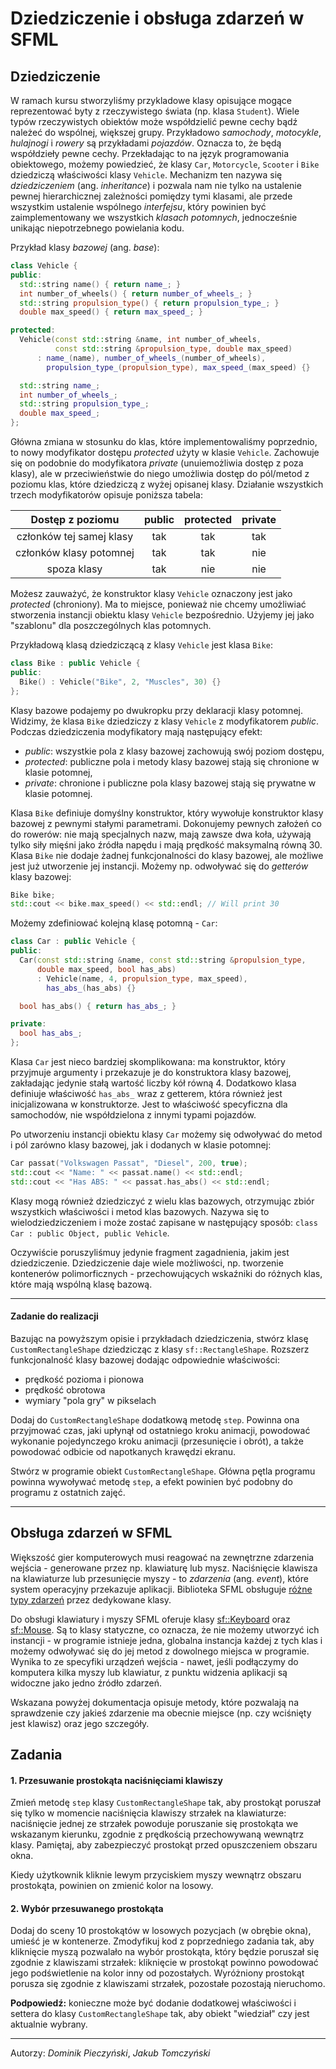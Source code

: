 Dziedziczenie i obsługa zdarzeń w SFML
=======================================

Dziedziczenie
-----------
W ramach kursu stworzyliśmy przykladowe klasy opisujące mogące reprezentować byty z rzeczywistego świata (np. klasa `Student`). Wiele typów rzeczywistych obiektów może współdzielić pewne cechy bądź należeć do wspólnej, większej grupy. Przykładowo *samochody*, *motocykle*, *hulajnogi* i *rowery* są przykładami *pojazdów*. Oznacza to, że będą współdzieły pewne cechy. Przekładając to na język programowania obiektowego, możemy powiedzieć, że klasy `Car`, `Motorcycle`, `Scooter` i `Bike` dziedziczą właściwości klasy `Vehicle`. Mechanizm ten nazywa się *dziedziczeniem* (ang. *inheritance*) i pozwala nam nie tylko na ustalenie pewnej hierarchicznej zależności pomiędzy tymi klasami, ale przede wszystkim ustalenie wspólnego *interfejsu*, który powinien być zaimplementowany we wszystkich *klasach potomnych*, jednocześnie unikając niepotrzebnego powielania kodu. 

Przykład klasy *bazowej* (ang. *base*):
```cpp
class Vehicle {
public:
  std::string name() { return name_; }
  int number_of_wheels() { return number_of_wheels_; }
  std::string propulsion_type() { return propulsion_type_; }
  double max_speed() { return max_speed_; }

protected:
  Vehicle(const std::string &name, int number_of_wheels,
          const std::string &propulsion_type, double max_speed)
      : name_(name), number_of_wheels_(number_of_wheels),
        propulsion_type_(propulsion_type), max_speed_(max_speed) {}

  std::string name_;
  int number_of_wheels_;
  std::string propulsion_type_;
  double max_speed_;
};
```
Główna zmiana w stosunku do klas, które implementowaliśmy poprzednio, to nowy modyfikator dostępu *protected* użyty w klasie `Vehicle`. Zachowuje się on podobnie do modyfikatora *private* (unuiemożliwia dostęp z poza klasy), ale w przeciwieństwie do niego umożliwia dostęp do pól/metod z poziomu klas, które dziedziczą z wyżej opisanej klasy. Działanie wszystkich trzech modyfikatorów opisuje poniższa tabela:

| Dostęp z poziomu | public | protected | private |
|:--------------------------:|:------:|:---------:|:-------:|
| członków tej samej klasy |   tak  |    tak    |   tak   |
|  członków klasy potomnej |   tak  |    tak    |    nie   |
| spoza klasy |   tak  |     nie    |    nie   |

Możesz zauważyć, że konstruktor klasy `Vehicle` oznaczony jest jako *protected* (chroniony). Ma to miejsce, ponieważ nie chcemy umożliwiać stworzenia instancji obiektu klasy `Vehicle` bezpośrednio. Użyjemy jej jako "szablonu" dla poszczególnych klas potomnych.

Przykładową klasą dziedziczącą z klasy `Vehicle` jest klasa `Bike`:
```cpp
class Bike : public Vehicle {
public:
  Bike() : Vehicle("Bike", 2, "Muscles", 30) {}
};
```
Klasy bazowe podajemy po dwukropku przy deklaracji klasy potomnej. Widzimy, że klasa `Bike` dziedziczy z klasy `Vehicle` z modyfikatorem *public*. Podczas dziedziczenia modyfikatory mają następujący efekt:
* *public*: wszystkie pola z klasy bazowej zachowują swój poziom dostępu,
* *protected*: publiczne pola i metody klasy bazowej stają się chronione w klasie potomnej,
* *private*: chronione i publiczne pola klasy bazowej stają się prywatne w klasie potomnej.

Klasa `Bike` definiuje domyślny konstruktor, który wywołuje konstruktor klasy bazowej z pewnymi stałymi parametrami. Dokonujemy pewnych założeń co do rowerów: nie mają specjalnych nazw, mają zawsze dwa koła, używają tylko siły mięśni jako źródła napędu i mają prędkość maksymalną równą 30. Klasa `Bike` nie dodaje żadnej funkcjonalności do klasy bazowej, ale możliwe jest już utworzenie jej instancji. Możemy np. odwoływać się do *getterów* klasy bazowej:

```cpp
Bike bike;
std::cout << bike.max_speed() << std::endl; // Will print 30
```

Możemy zdefiniować kolejną klasę potomną - `Car`:
```cpp
class Car : public Vehicle {
public:
  Car(const std::string &name, const std::string &propulsion_type,
      double max_speed, bool has_abs)
      : Vehicle(name, 4, propulsion_type, max_speed),
        has_abs_(has_abs) {}

  bool has_abs() { return has_abs_; }

private:
  bool has_abs_;
};
```

Klasa `Car` jest nieco bardziej skomplikowana: ma konstruktor, który przyjmuje argumenty i przekazuje je do konstruktora klasy bazowej, zakładając jedynie stałą wartość liczby kół równą 4. Dodatkowo klasa definiuje właściwość `has_abs_` wraz z getterem, która również jest inicjalizowana w konstruktorze. Jest to właściwość specyficzna dla samochodów, nie współdzielona z innymi typami pojazdów.

Po utworzeniu instancji obiektu klasy `Car` możemy się odwoływać do metod i pól zarówno klasy bazowej, jak i dodanych w klasie potomnej:
```cpp
Car passat("Volkswagen Passat", "Diesel", 200, true);
std::cout << "Name: " << passat.name() << std::endl;
std::cout << "Has ABS: " << passat.has_abs() << std::endl;
```

Klasy mogą również dziedziczyć z wielu klas bazowych, otrzymując zbiór wszystkich właściwości i metod klas bazowych. Nazywa się to wielodziedziczeniem i może zostać zapisane w następujący sposób: `class Car : public Object, public Vehicle`.

Oczywiście poruszyliśmuy jedynie fragment zagadnienia, jakim jest dziedziczenie. Dziedziczenie daje wiele możliwości, np. tworzenie kontenerów polimorficznych - przechowujących wskaźniki do różnych klas, które mają wspólną klasę bazową.

---
#### Zadanie do realizacji
Bazując na powyższym opisie i przykładach dziedziczenia, stwórz klasę `CustomRectangleShape` dziedzicząc z klasy `sf::RectangleShape`.
Rozszerz funkcjonalność klasy bazowej dodając odpowiednie właściwości:

* prędkość pozioma i pionowa
* prędkość obrotowa
* wymiary "pola gry" w pikselach

Dodaj do  `CustomRectangleShape` dodatkową metodę `step`. Powinna ona przyjmować czas, jaki upłynął od ostatniego kroku animacji, powodować wykonanie pojedynczego kroku animacji (przesunięcie i obrót), a także powodować odbicie od napotkanych krawędzi ekranu.

Stwórz w programie obiekt  `CustomRectangleShape`. Główna pętla programu powinna wywoływać metodę `step`, a efekt powinien być podobny do programu z ostatnich zajęć.

---

Obsługa zdarzeń w SFML
-----------------------
Większość gier komputerowych musi reagować na zewnętrzne zdarzenia wejścia - generowane przez np. klawiaturę lub mysz. Naciśnięcie klawisza na klawiaturze lub przesunięcie myszy - to *zdarzenia* (ang. *event*), które system operacyjny przekazuje aplikacji. Biblioteka SFML obsługuje [różne typy zdarzeń](https://www.sfml-dev.org/documentation/2.5.1/classsf_1_1Event.php) przez dedykowane klasy.

Do obsługi klawiatury i myszy SFML oferuje klasy [sf::Keyboard](https://www.sfml-dev.org/documentation/2.5.1/classsf_1_1Keyboard.php) oraz [sf::Mouse](https://www.sfml-dev.org/documentation/2.5.1/classsf_1_1Mouse.php). Są to klasy statyczne, co oznacza, że nie możemy utworzyć ich instancji - w programie istnieje jedna, globalna instancja każdej z tych klas i możemy odwoływać się do jej metod z dowolnego miejsca w programie. Wynika to ze specyfiki urządzeń wejścia - nawet, jeśli podłączymy do komputera kilka myszy lub klawiatur, z punktu widzenia aplikacji są widoczne jako jedno źródło zdarzeń.

Wskazana powyżej dokumentacja opisuje metody, które pozwalają na sprawdzenie czy jakieś zdarzenie ma obecnie miejsce (np. czy wciśnięty jest klawisz) oraz jego szczegóły.

Zadania
-----------
#### 1. Przesuwanie prostokąta naciśnięciami klawiszy
Zmień metodę `step` klasy `CustomRectangleShape` tak, aby prostokąt poruszał się tylko w momencie naciśnięcia klawiszy strzałek na klawiaturze: naciśnięcie jednej ze strzałek powoduje poruszanie się prostokąta we wskazanym kierunku, zgodnie z prędkością przechowywaną wewnątrz klasy. Pamiętaj, aby zabezpieczyć prostokąt przed opuszczeniem obszaru okna.

Kiedy użytkownik kliknie lewym przyciskiem myszy wewnątrz obszaru prostokąta, powinien on zmienić kolor na losowy.

#### 2. Wybór przesuwanego prostokąta

Dodaj do sceny 10 prostokątów w losowych pozycjach (w obrębie okna), umieść je w kontenerze. Zmodyfikuj kod z poprzedniego zadania tak, aby kliknięcie myszą pozwalało na wybór prostokąta, który będzie poruszał się zgodnie z klawiszami strzałek: kliknięcie w prostokąt powinno powodować jego podświetlenie na kolor inny od pozostałych. Wyróżniony prostokąt porusza się zgodnie z klawiszami strzałek, pozostałe pozostają nieruchomo.

**Podpowiedź:** konieczne może być dodanie dodatkowej właściwości i settera do klasy `CustomRectangleShape` tak, aby obiekt "wiedział" czy jest aktualnie wybrany.

***
Autorzy: *Dominik Pieczyński*, *Jakub Tomczyński*
